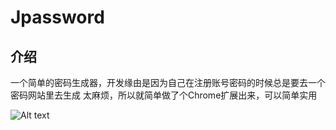 # Jpassword

## 介绍

一个简单的密码生成器，开发缘由是因为自己在注册账号密码的时候总是要去一个密码网站里去生成
太麻烦，所以就简单做了个Chrome扩展出来，可以简单实用

![Alt text](images/WX20190302-165606)